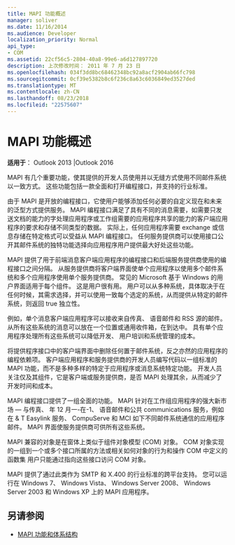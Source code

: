 ```yaml
---
title: MAPI 功能概述
manager: soliver
ms.date: 11/16/2014
ms.audience: Developer
localization_priority: Normal
api_type:
- COM
ms.assetid: 22cf56c5-2804-40a8-99e6-a6d127897720
description: 上次修改时间： 2011 年 7 月 23 日
ms.openlocfilehash: 034f3dd8bc68462348bc92a8acf2904ab66fc798
ms.sourcegitcommit: 0cf39e5382b8c6f236c8a63c6036849ed3527ded
ms.translationtype: MT
ms.contentlocale: zh-CN
ms.lasthandoff: 08/23/2018
ms.locfileid: "22575607"
---
```

# <a name="mapi-feature-overview"></a>MAPI 功能概述
 
**适用于**： Outlook 2013 |Outlook 2016 
  
MAPI 有几个重要功能，使其提供的开发人员使用并以无缝方式使用不同邮件系统以一致方式。 这些功能包括一款全面和打开编程接口，并支持的行业标准。 
  
由于 MAPI 是开放的编程接口，它使用户能够添加任何必要的自定义现在和未来的泛型方式提供服务。 MAPI 编程接口满足了具有不同的消息需要，如需要只发送文档的能力的字处理应用程序或工作组需要的应用程序共享的能力的客户端应用程序的要求和存储不同类型的数据。 实际上，任何应用程序需要 exchange 或信息存储在特定格式可以受益从 MAPI 编程接口。 任何服务提供商可以使用接口公开其邮件系统的独特功能选择向应用程序用户提供最大好处这些功能。
  
MAPI 提供了用于前端消息客户端应用程序的编程接口和后端服务提供商使用的编程接口之间分隔。 从服务提供商将客户端界面使单个应用程序以使用多个邮件系统和多个应用程序使用单个服务提供商。 常见的 Microsoft 基于 Windows 的用户界面适用于每个组件。 这是用户很有用。 用户可以从多种系统，具体取决于在任何时候，其需求选择，并可以使用一致每个选定的系统，从而提供从特定的邮件系统，则返回 true 独立性。 
  
例如，单个消息客户端应用程序可以接收来自传真、 语音邮件和 RSS 源的邮件。 从所有这些系统的消息可以放在一个位置或通用收件箱，在到达中。 具有单个应用程序处理所有这些系统可以降低开发、 用户培训和系统管理的成本。 
  
将提供程序接口中的客户端界面中删除任何置于邮件系统，反之亦然的应用程序的编程依赖项。 客户端应用程序和服务提供商的开发人员编写代码以一组标准的 MAPI 功能，而不是多种多样的特定于应用程序或消息系统特定功能。 开发人员关注仅及其组件，它是客户端或服务提供商，是否 MAPI 处理其余，从而减少了开发时间和成本。
  
MAPI 编程接口提供了一组全面的功能。 MAPI 针对在工作组应用程序的强大新市场 — 与传真、 年 12 月一-在-1、 语音邮件和公共 communications 服务，例如在 & T Easylink 服务、 CompuServe 和 MCI 如下不同邮件系统通信的应用程序邮件。 MAPI 界面使服务提供商可供所有这些系统。 
  
MAPI 兼容的对象是在窗体上类似于组件对象模型 (COM) 对象。 COM 对象实现的一组到一个或多个接口所属的方法或相关如何对象的行为和操作 COM 中定义的函数集 用户只能通过指向这些接口访问 COM 对象。
  
MAPI 提供了通过此类作为 SMTP 和 X.400 的行业标准的跨平台支持。 您可以运行在 Windows 7、 Windows Vista、 Windows Server 2008、 Windows Server 2003 和 Windows XP 上的 MAPI 应用程序。 
  
## <a name="see-also"></a>另请参阅

- [MAPI 功能和体系结构](mapi-features-and-architecture.md)

